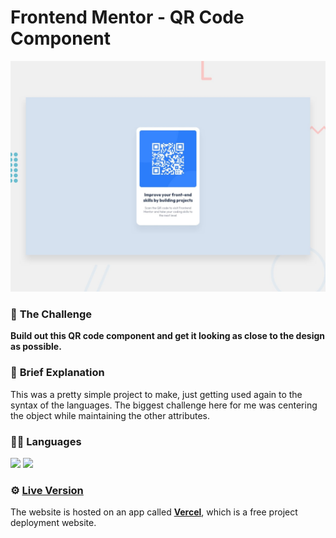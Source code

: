 # Frontend Mentor - QR Code Component

![Design preview for the QR code component coding challenge](./design/desktop-preview.jpg)


### :envelope_with_arrow: **The Challenge**

**Build out this QR code component and get it looking as close to the design as possible.**


### :memo: **Brief Explanation**

This was a pretty simple project to make, just getting used again to the syntax of the languages. The biggest challenge here for me was centering the object while maintaining the other attributes.

### 👩‍💻 Languages

<img src="https://img.shields.io/badge/HTML5-E34F26?style=for-the-badge&logo=html5&logoColor=white" />
<img src="https://img.shields.io/badge/CSS3-1572B6?style=for-the-badge&logo=css3&logoColor=white" />


### ⚙️ **[Live Version](https://qr-code-component-weld.vercel.app/)**

The website is hosted on an app called **[Vercel](https://vercel.com/)**, which is a free project deployment website.
